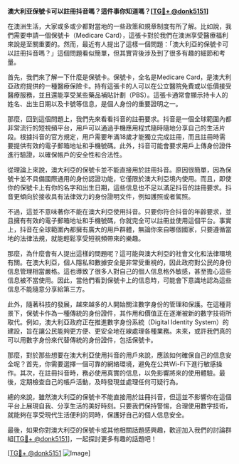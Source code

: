 **澳大利亚保號卡可以註冊抖音嗎？這件事你知道嗎？[[TG💪+ @donk5151](https://t.me/s/donk5151)]**

在澳洲生活，大家或多或少都對當地的一些政策和規章制度有所了解。比如說，我們需要申請一個保號卡（Medicare Card），這張卡對於我們在澳洲享受醫療福利來說是至關重要的。然而，最近有人提出了這樣一個問題：「澳大利亞的保號卡可以註冊抖音嗎？」這個問題看似簡單，但其實背後涉及到了很多有趣的細節和考量。

首先，我們來了解一下什麼是保號卡。保號卡，全名是Medicare Card，是澳大利亞政府提供的一種醫療保險卡。持有這張卡的人可以在公立醫院免費或以低價接受醫療服務，並且還能享受某些藥品補貼計劃（PBS）。這張卡通常會顯示持卡人的姓名、出生日期以及卡號等信息，是個人身份的重要證明之一。

那麼，回到這個問題上，我們先來看看抖音的註冊要求。抖音是一個全球範圍內都非常流行的短視頻平台，用戶可以通過手機應用程式隨時隨地分享自己的生活片段。根據抖音的官方規定，用戶需要年滿18歲才能獨立完成註冊，而且註冊時需要提供有效的電子郵箱地址和手機號碼。此外，抖音可能會要求用戶上傳身份證件進行驗證，以確保帳戶的安全性和合法性。

從理論上來說，澳大利亞的保號卡並不能直接用於註冊抖音。原因很簡單，因為保號卡並不具備國際通用的身份認證功能，它僅限於澳大利亞境內使用。而且，即使你的保號卡上有你的名字和出生日期，這些信息也不足以滿足抖音的註冊要求。抖音更傾向於接收具有法律效力的身份證明文件，例如護照或者駕照。

不過，這並不意味著你不能在澳大利亞使用抖音。只要你符合抖音的年齡要求，並且擁有有效的電子郵箱地址和手機號碼，你就完全可以註冊並使用這個平台。事實上，抖音在全球範圍內都擁有廣大的用戶群體，無論你來自哪個國家，只要遵循當地的法律法規，就能輕鬆享受短視頻帶來的樂趣。

那麼，為什麼會有人提出這樣的問題呢？這可能與澳大利亞的社會文化和法律環境有關。在澳大利亞，個人隱私和數據安全是非常受重視的，因此政府對公民的身份信息管理相當嚴格。這也導致了很多人對自己的個人信息格外敏感，甚至擔心這些信息被不當使用。因此，當他們看到保號卡上的信息時，可能會下意識地認為這些信息不能隨意分享給第三方。

此外，隨著科技的發展，越來越多的人開始關注數字身份的管理和保護。在這種背景下，保號卡作為一種傳統的身份證件，其作用和價值正在逐漸被新的數字技術所取代。例如，澳大利亞政府正在推進數字身份系統（Digital Identity System）的建設，旨在讓公民能夠更方便、更安全地在線處理各種業務。未來，或許我們真的可以用數字身份來代替傳統的身份證件，包括保號卡。

那麼，對於那些想要在澳大利亞使用抖音的用戶來說，應該如何確保自己的信息安全呢？首先，你需要選擇一個可靠的網絡環境，避免在公共Wi-Fi下進行敏感操作。其次，在註冊抖音時，務必使用真實的信息，以免影響將來的使用體驗。最後，定期檢查自己的帳戶活動，及時發現並處理任何可疑行為。

總的來說，雖然澳大利亞的保號卡不能直接用於註冊抖音，但這並不影響你在這個平台上展現自我、分享生活的美好時刻。只要我們保持警惕，合理使用數字技術，就能夠在享受現代生活便利的同時，保護好自己的個人信息安全。

最後，如果你對澳大利亞的保號卡或其他相關話題感興趣，歡迎加入我們的討論群組[[TG💪+ @donk5151](https://t.me/s/donk5151)]，一起探討更多有趣的話題吧！

[[TG💪+ @donk5151](https://t.me/s/donk5151) ![Image](https://i.postimg.cc/rwNCRYN7/Snipaste-2025-04-30-17-27-05.png)]
